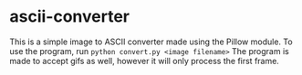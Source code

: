 # ascii-converter
This is a simple image to ASCII converter made using the Pillow module. To use the program, run
`python convert.py <image filename>`
The program is made to accept gifs as well, however it will only process the first frame.
